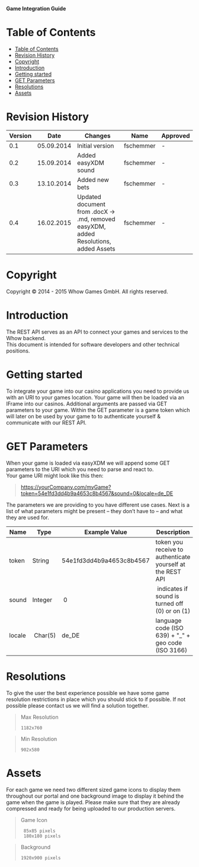 **Game Integration Guide**

Table of Contents
=================

- [Table of Contents](#table-of-contents)
- [Revision History](#revision-history)
- [Copyright](#copyright)
- [Introduction](#introduction)
- [Getting started](#getting-started)
- [GET Parameters](#get-parameters)
- [Resolutions](#resolutions)
- [Assets](#assets)

Revision History
================

| **Version** | **Date**   | **Changes**                                        | **Name**  | **Approved** |
|-------------|------------|----------------------------------------------------|-----------|--------------|
| 0.1      | 05.09.2014 | Initial version | fschemmer | -            |
| 0.2       | 15.09.2014 | Added easyXDM sound | fschemmer | -            |
| 0.3       | 13.10.2014 | Added new bets | fschemmer | -            |
| 0.4       | 16.02.2015 | Updated document from .docX -> .md, removed easyXDM, added Resolutions, added Assets | fschemmer | -        |

Copyright
=========

Copyright © 2014 - 2015 Whow Games GmbH. All rights reserved.

Introduction
============

The REST API serves as an API to connect your games and services to the Whow backend.  
This document is intended for software developers and other technical positions.

Getting started
===============

To integrate your game into our casino applications you need to provide us with an URI to your games location. Your game will then be loaded via an IFrame into our casinos. Additional arguments are passed via GET parameters to your game. Within the GET parameter is a game token which will later on be used by your game to to authenticate yourself & communicate with our REST API.

GET Parameters
==============
When your game is loaded via easyXDM we will append some GET parameters to the URI which you need to parse and react to.  
Your game URI might look like this then:

>https://yourCompany.com/myGame?token=54e1fd3dd4b9a4653c8b4567&sound=0&locale=de_DE

The parameters we are providing to you have different use cases. Next is a list of what parameters might be present – they don’t have to – and what they are used for.

| **Name** | **Type** | **Example Value**        | **Description**      |
|----------|----------|--------------------------|----------------------|
| token | String   | 54e1fd3dd4b9a4653c8b4567 | token you receive to authenticate yourself at the REST API |
| sound | Integer | 0 | indicates if sound is turned off (0) or on (1) |
| locale | Char(5) | de_DE | language code (ISO 639) + \"\_\" + geo code (ISO 3166) |

Resolutions
==========
To give the user the best experience possible we have some game resolution restrictions in place which you should stick to if possible. If not possible please contact us we will find a solution together.

> Max Resolution
>
>     1182x760

> Min Resolution
>
>     902x580

Assets
======
For each game we need two different sized game icons to display them throughout our portal and one background image to display it behind the game when the game is played. Please make sure that they are already compressed and ready for being uploaded to our production servers.

> Game Icon
> 
>      85x85 pixels
>      180x180 pixels

> Background
> 
>     1920x900 pixels